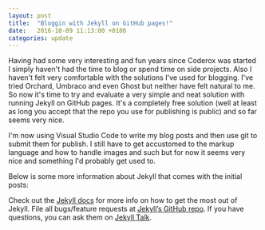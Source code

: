 ```yaml
---
layout: post
title:  "Bloggin with Jekyll on GitHub pages!"
date:   2016-10-09 11:13:00 +0100
categories: update
---
```


Having had some very interesting and fun years since Coderox was started I simply haven't had the time to blog or spend time on side projects. Also I haven't felt very comfortable with the solutions I've used for blogging. I've tried Orchard, Umbraco and even Ghost but neither have felt natural to me. So now it's time to try and evaluate a very simple and neat solution with running Jekyll on GitHub pages. It's a completely free solution (well at least as long you accept that the repo you use for publishing is public) and so far seems very nice.

I'm now using Visual Studio Code to write my blog posts and then use git to submit them for publish. I still have to get accustomed to the markup language and how to handle images and such but for now it seems very nice and something I'd probably get used to.

Below is some more information about Jekyll that comes with the initial posts:

Check out the [Jekyll docs][jekyll-docs] for more info on how to get the most out of Jekyll. File all bugs/feature requests at [Jekyll’s GitHub repo][jekyll-gh]. If you have questions, you can ask them on [Jekyll Talk][jekyll-talk].

[jekyll-docs]: https://jekyllrb.com/docs/home
[jekyll-gh]:   https://github.com/jekyll/jekyll
[jekyll-talk]: https://talk.jekyllrb.com/